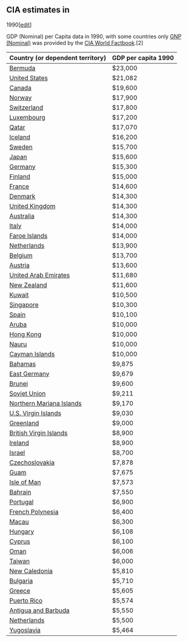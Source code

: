 ## CIA estimates in
1990[[edit](/w/index.php?title=List_of_countries_by_past_and_projected_GDP_\(nominal\)_per_capita&action=edit&section=6
"Edit section: CIA estimates in 1990")]

GDP (Nominal) per Capita data in 1990, with some countries only [GNP
(Nominal)](/wiki/GNP "GNP") was provided by the [CIA World
Factbook](/wiki/CIA_World_Factbook "CIA World Factbook").[2]

Country (or dependent territory) | GDP per capita 1990   
---|---  
[Bermuda](/wiki/Economy_of_Bermuda "Economy of Bermuda") | $23,000   
[United States](/wiki/Economy_of_United_States "Economy of United States") | $21,082   
[Canada](/wiki/Economy_of_Canada "Economy of Canada") | $19,600   
[Norway](/wiki/Economy_of_Norway "Economy of Norway") | $17,900   
[Switzerland](/wiki/Economy_of_Switzerland "Economy of Switzerland") | $17,800   
[Luxembourg](/wiki/Economy_of_Luxembourg "Economy of Luxembourg") | $17,200   
[Qatar](/wiki/Economy_of_Qatar "Economy of Qatar") | $17,070   
[Iceland](/wiki/Economy_of_Iceland "Economy of Iceland") | $16,200   
[Sweden](/wiki/Economy_of_Sweden "Economy of Sweden") | $15,700   
[Japan](/wiki/Economy_of_Japan "Economy of Japan") | $15,600   
[Germany](/wiki/Economy_of_Germany "Economy of Germany") | $15,300   
[Finland](/wiki/Economy_of_Finland "Economy of Finland") | $15,000   
[France](/wiki/Economy_of_France "Economy of France") | $14,600   
[Denmark](/wiki/Economy_of_Denmark "Economy of Denmark") | $14,300   
[United Kingdom](/wiki/Economy_of_United_Kingdom "Economy of United Kingdom") | $14,300   
[Australia](/wiki/Economy_of_Australia "Economy of Australia") | $14,300   
[Italy](/wiki/Economy_of_Italy "Economy of Italy") | $14,000   
[Faroe Islands](/wiki/Economy_of_Faroe_Islands "Economy of Faroe Islands") | $14,000   
[Netherlands](/wiki/Economy_of_Netherlands "Economy of Netherlands") | $13,900   
[Belgium](/wiki/Economy_of_Belgium "Economy of Belgium") | $13,700   
[Austria](/wiki/Economy_of_Austria "Economy of Austria") | $13,600   
[United Arab Emirates](/wiki/Economy_of_United_Arab_Emirates "Economy of United Arab Emirates") | $11,680   
[New Zealand](/wiki/Economy_of_New_Zealand "Economy of New Zealand") | $11,600   
[Kuwait](/wiki/Economy_of_Kuwait "Economy of Kuwait") | $10,500   
[Singapore](/wiki/Economy_of_Singapore "Economy of Singapore") | $10,300   
[Spain](/wiki/Economy_of_Spain "Economy of Spain") | $10,100   
[Aruba](/wiki/Economy_of_Aruba "Economy of Aruba") | $10,000   
[Hong Kong](/wiki/Economy_of_Hong_Kong "Economy of Hong Kong") | $10,000   
[Nauru](/wiki/Economy_of_Nauru "Economy of Nauru") | $10,000   
[Cayman Islands](/wiki/Economy_of_Cayman_Islands "Economy of Cayman Islands") | $10,000   
[Bahamas](/wiki/Economy_of_The_Bahamas "Economy of The Bahamas") | $9,875   
[East Germany](/wiki/Economy_of_East_Germany "Economy of East Germany") | $9,679   
[Brunei](/wiki/Economy_of_Brunei "Economy of Brunei") | $9,600   
[Soviet Union](/wiki/Economy_of_Soviet_Union "Economy of Soviet Union") | $9,211   
[Northern Mariana Islands](/wiki/Economy_of_Northern_Mariana_Islands "Economy of Northern Mariana Islands") | $9,170   
[U.S. Virgin Islands](/wiki/Economy_of_United_States_Virgin_Islands "Economy of United States Virgin Islands") | $9,030   
[Greenland](/wiki/Economy_of_Greenland "Economy of Greenland") | $9,000   
[British Virgin Islands](/wiki/Economy_of_British_Virgin_Islands "Economy of British Virgin Islands") | $8,900   
[Ireland](/wiki/Economy_of_Republic_of_Ireland "Economy of Republic of Ireland") | $8,900   
[Israel](/wiki/Economy_of_Israel "Economy of Israel") | $8,700   
[Czechoslovakia](/wiki/Economy_of_Czechoslovakia "Economy of Czechoslovakia") | $7,878   
[Guam](/wiki/Economy_of_Guam "Economy of Guam") | $7,675   
[Isle of Man](/wiki/Economy_of_Isle_of_Man "Economy of Isle of Man") | $7,573   
[Bahrain](/wiki/Economy_of_Bahrain "Economy of Bahrain") | $7,550   
[Portugal](/wiki/Economy_of_Portugal "Economy of Portugal") | $6,900   
[French Polynesia](/wiki/Economy_of_French_Polynesia "Economy of French Polynesia") | $6,400   
[Macau](/wiki/Macau "Macau") | $6,300   
[Hungary](/wiki/Economy_of_Hungary "Economy of Hungary") | $6,108   
[Cyprus](/wiki/Economy_of_Cyprus "Economy of Cyprus") | $6,100   
[Oman](/wiki/Economy_of_Oman "Economy of Oman") | $6,006   
[Taiwan](/wiki/Economy_of_Taiwan "Economy of Taiwan") | $6,000   
[New Caledonia](/wiki/Economy_of_New_Caledonia "Economy of New Caledonia") | $5,810   
[Bulgaria](/wiki/Economy_of_Bulgaria "Economy of Bulgaria") | $5,710   
[Greece](/wiki/Economy_of_Greece "Economy of Greece") | $5,605   
[Puerto Rico](/wiki/Economy_of_Puerto_Rico "Economy of Puerto Rico") | $5,574   
[Antigua and Barbuda](/wiki/Economy_of_Antigua_and_Barbuda "Economy of Antigua and Barbuda") | $5,550   
[Netherlands](/wiki/Economy_of_Netherlands "Economy of Netherlands") | $5,500   
[Yugoslavia](/wiki/Economy_of_Socialist_Federal_Republic_of_Yugoslavia "Economy of Socialist Federal Republic of Yugoslavia") | $5,464